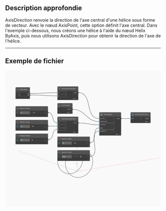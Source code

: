 ## Description approfondie
AxisDirection renvoie la direction de l'axe central d'une hélice sous forme de vecteur. Avec le nœud AxisPoint, cette option définit l'axe central. Dans l'exemple ci-dessous, nous créons une hélice à l'aide du nœud Helix ByAxis, puis nous utilisons AxisDirection pour obtenir la direction de l'axe de l'hélice.
___
## Exemple de fichier

![AxisDirection](./Autodesk.DesignScript.Geometry.Helix.AxisDirection_img.jpg)

